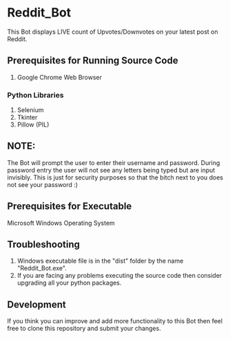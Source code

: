 # Reddit_Bot
This Bot displays LIVE count of Upvotes/Downvotes on your latest post on Reddit.

## Prerequisites for Running Source Code
1. Google Chrome Web Browser
### Python Libraries
1. Selenium
2. Tkinter
3. Pillow (PIL)

## NOTE:
The Bot will prompt the user to enter their username and password. During password entry the user will not see any letters being typed but are input invisibly. This is just for security purposes so that the bitch next to you does not see your password :)

## Prerequisites for Executable
Microsoft Windows Operating System

## Troubleshooting
1. Windows executable file is in the "dist" folder by the name "Reddit_Bot.exe".
2. If you are facing any problems executing the source code then consider upgrading all your python packages.

## Development
If you think you can improve and add more functionality to this Bot then feel free to clone this repository and submit your changes.